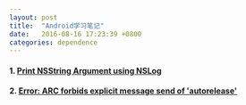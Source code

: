 ```yaml
---
layout: post
title:  "Android学习笔记"
date:   2016-08-16 17:23:39 +0800
categories: dependence
---
```

#### 1. [Print NSString Argument using NSLog](http://stackoverflow.com/questions/6597305/print-nsstring-argument-using-nslog)

#### 2. [Error: ARC forbids explicit message send of 'autorelease' ](http://blog.csdn.net/wildcatlele/article/details/9997535)
